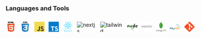 ### Languages and Tools
<div class="tech-scroll">
  <img class="tech-icon" src="https://raw.githubusercontent.com/devicons/devicon/master/icons/html5/html5-original-wordmark.svg" alt="html5"/>
  <img class="tech-icon" src="https://raw.githubusercontent.com/devicons/devicon/master/icons/css3/css3-original-wordmark.svg" alt="css3"/>
  <img class="tech-icon" src="https://raw.githubusercontent.com/devicons/devicon/master/icons/javascript/javascript-original.svg" alt="javascript"/>
  <img class="tech-icon" src="https://raw.githubusercontent.com/devicons/devicon/master/icons/typescript/typescript-original.svg" alt="typescript"/>
  <img class="tech-icon" src="https://raw.githubusercontent.com/devicons/devicon/master/icons/react/react-original-wordmark.svg" alt="react"/>
  <img class="tech-icon" src="https://cdn.worldvectorlogo.com/logos/nextjs-2.svg" alt="nextjs"/>
  <img class="tech-icon" src="https://www.vectorlogo.zone/logos/tailwindcss/tailwindcss-icon.svg" alt="tailwind"/>
  <img class="tech-icon" src="https://raw.githubusercontent.com/devicons/devicon/master/icons/nodejs/nodejs-original-wordmark.svg" alt="nodejs"/>
  <img class="tech-icon" src="https://raw.githubusercontent.com/devicons/devicon/master/icons/express/express-original-wordmark.svg" alt="express"/>
  <img class="tech-icon" src="https://raw.githubusercontent.com/devicons/devicon/master/icons/mongodb/mongodb-original-wordmark.svg" alt="mongodb"/>
  <img class="tech-icon" src="https://raw.githubusercontent.com/devicons/devicon/master/icons/mysql/mysql-original-wordmark.svg" alt="mysql"/>
  <img class="tech-icon" src="https://raw.githubusercontent.com/devicons/devicon/master/icons/git/git-original.svg" alt="git"/>
</div>

<style>
.tech-scroll {
  display: flex;
  overflow-x: auto;
  padding: 10px 0;
  gap: 10px;
  scroll-behavior: smooth;
}
.tech-scroll::-webkit-scrollbar {
  height: 5px;
}
.tech-scroll::-webkit-scrollbar-thumb {
  background-color: #FF69B4;
  border-radius: 10px;
}
.tech-icon {
  height: 28px;
  width: auto;
  transition: transform 0.3s ease, filter 0.3s ease;
}
.tech-icon:hover {
  transform: scale(1.2);
  filter: drop-shadow(0 0 10px #FF69B4);
}
</style>
